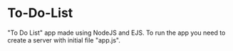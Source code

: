 # To-Do-List
"To Do List" app made using NodeJS and EJS. 
To run the app you need to create a server with initial file "app.js".
